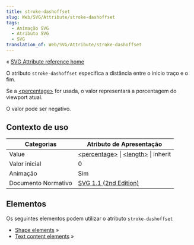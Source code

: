 ```yaml
---
title: stroke-dashoffset
slug: Web/SVG/Attribute/stroke-dashoffset
tags:
  - Animação SVG
  - Atributo SVG
  - SVG
translation_of: Web/SVG/Attribute/stroke-dashoffset
---
```

« [SVG Attribute reference home](/en/SVG/Attribute "en/SVG/Attribute")

O atributo `stroke-dashoffset` especifica a distância entre o inicio traço e o fim.

Se a [\<percentage>](/en/SVG/Content_type#Percentage "en/SVG/Content_type#Percentage") for usada, o valor representará a porcentagem do viewport atual.

O valor pode ser negativo.

## Contexto de uso

| Categorias          | Atributo de Apresentação                                                                                                                                              |
| ------------------- | --------------------------------------------------------------------------------------------------------------------------------------------------------------------- |
| Value               | [\<percentage>](/en/SVG/Content_type#Percentage "en/SVG/Content_type#Percentage") \| [\<length>](/en/SVG/Content_type#Length "en/SVG/Content_type#Length") \| inherit |
| Valor inicial       | 0                                                                                                                                                                     |
| Animação            | Sim                                                                                                                                                                   |
| Documento Normativo | [SVG 1.1 (2nd Edition)](http://www.w3.org/TR/SVG11/painting.html#StrokeDashoffsetProperty)                                                                            |

## Elementos

Os seguintes elementos podem utilizar o atributo `stroke-dashoffset`

- [Shape elements](/en/SVG/Element#Shape "en/SVG/Element#Shape") »
- [Text content elements](/en/SVG/Element#TextContent "en/SVG/Element#TextContent") »
